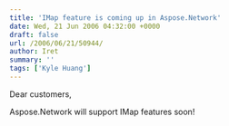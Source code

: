 ```yaml
---
title: 'IMap feature is coming up in Aspose.Network'
date: Wed, 21 Jun 2006 04:32:00 +0000
draft: false
url: /2006/06/21/50944/
author: Iret
summary: ''
tags: ['Kyle Huang']
---
```


Dear customers,

Aspose.Network will support IMap features soon!







